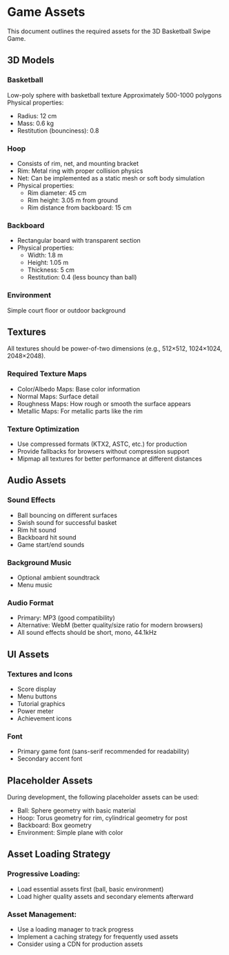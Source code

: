 # Game Assets

This document outlines the required assets for the 3D Basketball Swipe Game.

## 3D Models

### Basketball

Low-poly sphere with basketball texture
Approximately 500-1000 polygons
Physical properties:

- Radius: 12 cm
- Mass: 0.6 kg
- Restitution (bounciness): 0.8

### Hoop

- Consists of rim, net, and mounting bracket
- Rim: Metal ring with proper collision physics
- Net: Can be implemented as a static mesh or soft body simulation
- Physical properties:
  - Rim diameter: 45 cm
  - Rim height: 3.05 m from ground
  - Rim distance from backboard: 15 cm

### Backboard

- Rectangular board with transparent section
- Physical properties:
  - Width: 1.8 m
  - Height: 1.05 m
  - Thickness: 5 cm
  - Restitution: 0.4 (less bouncy than ball)

### Environment

Simple court floor or outdoor background

## Textures

All textures should be power-of-two dimensions (e.g., 512×512, 1024×1024, 2048×2048).

### Required Texture Maps

- Color/Albedo Maps: Base color information
- Normal Maps: Surface detail
- Roughness Maps: How rough or smooth the surface appears
- Metallic Maps: For metallic parts like the rim

### Texture Optimization

- Use compressed formats (KTX2, ASTC, etc.) for production
- Provide fallbacks for browsers without compression support
- Mipmap all textures for better performance at different distances

## Audio Assets

### Sound Effects

- Ball bouncing on different surfaces
- Swish sound for successful basket
- Rim hit sound
- Backboard hit sound
- Game start/end sounds

### Background Music

- Optional ambient soundtrack
- Menu music

### Audio Format

- Primary: MP3 (good compatibility)
- Alternative: WebM (better quality/size ratio for modern browsers)
- All sound effects should be short, mono, 44.1kHz

## UI Assets

### Textures and Icons

- Score display
- Menu buttons
- Tutorial graphics
- Power meter
- Achievement icons

### Font

- Primary game font (sans-serif recommended for readability)
- Secondary accent font

## Placeholder Assets

During development, the following placeholder assets can be used:

- Ball: Sphere geometry with basic material
- Hoop: Torus geometry for rim, cylindrical geometry for post
- Backboard: Box geometry
- Environment: Simple plane with color

## Asset Loading Strategy

### Progressive Loading:

- Load essential assets first (ball, basic environment)
- Load higher quality assets and secondary elements afterward

### Asset Management:

- Use a loading manager to track progress
- Implement a caching strategy for frequently used assets
- Consider using a CDN for production assets
